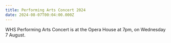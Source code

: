 ```yaml
---
title: Performing Arts Concert 2024
date: 2024-08-07T00:04:00.000Z
---
```

WHS Performing Arts Concert is at the Opera House at 7pm, on Wednesday 7 August.
